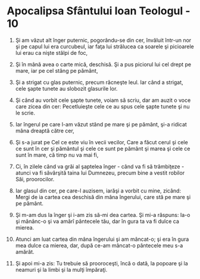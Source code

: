 # Apocalipsa Sf&#226;ntului Ioan Teologul - 10

1. Şi am văzut alt înger puternic, pogorându-se din cer, învăluit într-un nor şi pe capul lui era curcubeul, iar faţa lui strălucea ca soarele şi picioarele lui erau ca nişte stâlpi de foc, 

2. Şi în mână avea o carte mică, deschisă. Şi a pus piciorul lui cel drept pe mare, iar pe cel stâng pe pământ, 

3. Şi a strigat cu glas puternic, precum răcneşte leul. Iar când a strigat, cele şapte tunete au slobozit glasurile lor. 

4. Şi când au vorbit cele şapte tunete, voiam să scriu, dar am auzit o voce care zicea din cer: Pecetluieşte cele ce au spus cele şapte tunete şi nu le scrie. 

5. Iar îngerul pe care l-am văzut stând pe mare şi pe pământ, şi-a ridicat mâna dreaptă către cer, 

6. Şi s-a jurat pe Cel ce este viu în vecii vecilor, Care a făcut cerul şi cele ce sunt în cer şi pământul şi cele ce sunt pe pământ şi marea şi cele ce sunt în mare, că timp nu va mai fi, 

7. Ci, în zilele când va grăi al şaptelea înger - când va fi să trâmbiţeze - atunci va fi săvârşită taina lui Dumnezeu, precum bine a vestit robilor Săi, proorocilor. 

8. Iar glasul din cer, pe care-l auzisem, iarăşi a vorbit cu mine, zicând: Mergi de ia cartea cea deschisă din mâna îngerului, care stă pe mare şi pe pământ. 

9. Şi m-am dus la înger şi i-am zis să-mi dea cartea. Şi mi-a răspuns: Ia-o şi mănânc-o şi va amărî pântecele tău, dar în gura ta va fi dulce ca mierea. 

10. Atunci am luat cartea din mâna îngerului şi am mâncat-o; şi era în gura mea dulce ca mierea, dar, după ce-am mâncat-o pântecele meu s-a amărât. 

11. Şi apoi mi-a zis: Tu trebuie să prooroceşti, încă o dată, la popoare şi la neamuri şi la limbi şi la mulţi împăraţi. 

